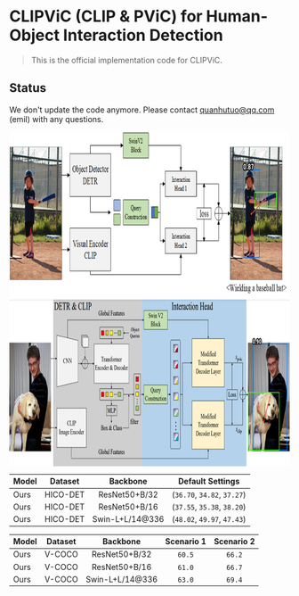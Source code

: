# CLIPViC (CLIP & PViC) for Human-Object Interaction Detection
> This is the official implementation code for CLIPViC.

## Status
We don't update the code anymore. Please contact quanhutuo@qq.com (emil) with any questions.

<img src="./assets/clip4hoi.png" align="center" height="300">
<img src="./assets/clipvic.png" align="center" height="300">

|Model|Dataset|Backbone|Default Settings|
|:-|:-:|:-:|:-:|
|Ours|HICO-DET|ResNet50+B/32|(`36.70`, `34.82`, `37.27`)|
|Ours|HICO-DET|ResNet50+B/16|(`37.55`, `35.38`, `38.20`)|
|Ours|HICO-DET|Swin-L+L/14@336|(`48.02`, `49.97`, `47.43`)|

|Model|Dataset|Backbone|Scenario 1|Scenario 2|
|:-|:-:|:-:|:-:|:-:|
|Ours|V-COCO|ResNet50+B/32|`60.5`|`66.2`|
|Ours|V-COCO|ResNet50+B/16|`61.0`|`66.7`|
|Ours|V-COCO|Swin-L+L/14@336|`63.0`|`69.4`|
